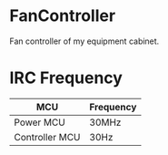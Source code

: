 # FanController
Fan controller of my equipment cabinet.

# IRC Frequency
| MCU | Frequency |
| ---- | ---- |
| Power MCU | 30MHz |
| Controller MCU | 30Hz |
